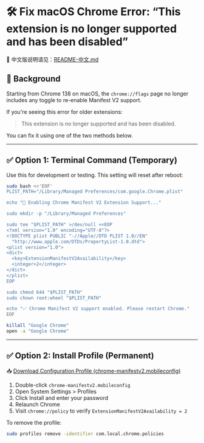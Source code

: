 # 🛠 Fix macOS Chrome Error: “This extension is no longer supported and has been disabled”
🔄 中文版说明请见：[README-中文.md](./README-中文.md)
## 📌 Background

Starting from Chrome 138 on macOS, the `chrome://flags` page no longer includes any toggle
to re-enable Manifest V2 support.

If you're seeing this error for older extensions:

> This extension is no longer supported and has been disabled.

You can fix it using one of the two methods below.

---

## ✅ Option 1: Terminal Command (Temporary)

Use this for development or testing. This setting will reset after reboot:

```bash
sudo bash <<'EOF'
PLIST_PATH="/Library/Managed Preferences/com.google.Chrome.plist"

echo "🔧 Enabling Chrome Manifest V2 Extension Support..."

sudo mkdir -p "/Library/Managed Preferences"

sudo tee "$PLIST_PATH" >/dev/null <<EOP
<?xml version="1.0" encoding="UTF-8"?>
<!DOCTYPE plist PUBLIC "-//Apple//DTD PLIST 1.0//EN"
  "http://www.apple.com/DTDs/PropertyList-1.0.dtd">
<plist version="1.0">
<dict>
  <key>ExtensionManifestV2Availability</key>
  <integer>2</integer>
</dict>
</plist>
EOP

sudo chmod 644 "$PLIST_PATH"
sudo chown root:wheel "$PLIST_PATH"

echo "✅ Chrome Manifest V2 support enabled. Please restart Chrome."
EOF

killall "Google Chrome"
open -a "Google Chrome"
```

---

## ✅ Option 2: Install Profile (Permanent)
📥 [Download Configuration Profile (chrome-manifestv2.mobileconfig)](https://github.com/ruanweiming/chrome-mac-enable-manifest-v2/releases/download/1.0/chrome-manifestv2.mobileconfig)
1. Double-click `chrome-manifestv2.mobileconfig`
2. Open System Settings > Profiles
3. Click Install and enter your password
4. Relaunch Chrome
5. Visit `chrome://policy` to verify `ExtensionManifestV2Availability = 2`

To remove the profile:

```bash
sudo profiles remove -identifier com.local.chrome.policies
```
